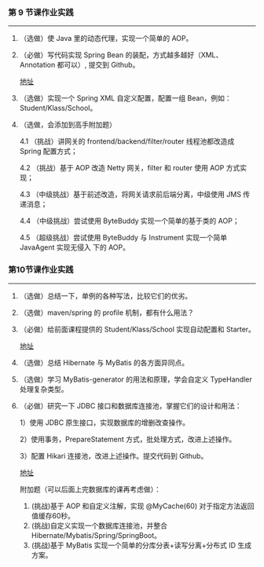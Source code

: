 ### 第 9 节课作业实践  ####

------

1. （选做）使 Java 里的动态代理，实现一个简单的 AOP。

2. （必做）写代码实现 Spring Bean 的装配，方式越多越好（XML、Annotation 都可以）, 提交到 Github。

   [地址](https://github.com/SnowGe/JAVA-01/tree/main/Week_05/SpringDemo/src/main/java/io/github/vencent/homework)

3. （选做）实现一个 Spring XML 自定义配置，配置一组 Bean，例如： Student/Klass/School。

4. （选做，会添加到高手附加题）

   4.1 （挑战）讲网关的 frontend/backend/filter/router 线程池都改造成 Spring 配置方式；

   4.2 （挑战）基于 AOP 改造 Netty 网关，filter 和 router 使用 AOP 方式实现；

   4.3 （中级挑战）基于前述改造，将网关请求前后端分离，中级使用 JMS 传递消息；

   4.4 （中级挑战）尝试使用 ByteBuddy 实现一个简单的基于类的 AOP；

   4.5 （超级挑战）尝试使用 ByteBuddy 与 Instrument 实现一个简单 JavaAgent 实现无侵入 下的 AOP。

### 第10节课作业实践

------

1. （选做）总结一下，单例的各种写法，比较它们的优劣。

2. （选做）maven/spring 的 profile 机制，都有什么用法？

3. （必做）给前面课程提供的 Student/Klass/School 实现自动配置和 Starter。

   [地址](https://github.com/SnowGe/JAVA-01/tree/main/Week_05/schoolStart/src/main/java/com/lw/starter)

4. （选做）总结 Hibernate 与 MyBatis 的各方面异同点。

5. （选做）学习 MyBatis-generator 的用法和原理，学会自定义 TypeHandler 处理复杂类型。

6. （必做）研究一下 JDBC 接口和数据库连接池，掌握它们的设计和用法：

   1）使用 JDBC 原生接口，实现数据库的增删改查操作。

   2）使用事务，PrepareStatement 方式，批处理方式，改进上述操作。

   3）配置 Hikari 连接池，改进上述操作。提交代码到 Github。

   [地址](https://github.com/SnowGe/JAVA-01/tree/main/Week_05/SpringBoot-Demo/src/main/java/io/github/vencent/springbootdemo/service)

   附加题（可以后面上完数据库的课再考虑做）：

    1. (挑战)基于 AOP 和自定义注解，实现 @MyCache(60) 对于指定方法返回值缓存60秒。
    2. (挑战)自定义实现一个数据库连接池，并整合 Hibernate/Mybatis/Spring/SpringBoot。
    3. (挑战)基于 MyBatis 实现一个简单的分库分表+读写分离+分布式 ID 生成方案。

